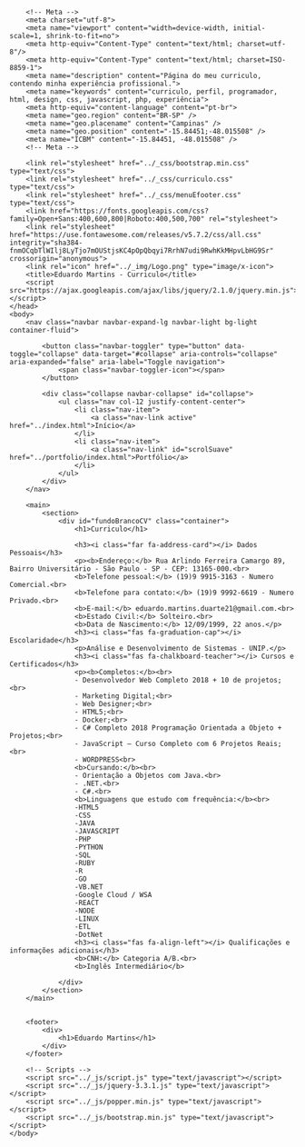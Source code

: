 <!DOCTYPE html>
<html lang="pt-br">
    <head>
        
        <!-- Meta -->
        <meta charset="utf-8">
        <meta name="viewport" content="width=device-width, initial-scale=1, shrink-to-fit=no">
        <meta http-equiv="Content-Type" content="text/html; charset=utf-8"/>
        <meta http-equiv="Content-Type" content="text/html; charset=ISO-8859-1">
        <meta name="description" content="Página do meu curriculo, contendo minha experiência profissional.">
        <meta name="keywords" content="curriculo, perfil, programador, html, design, css, javascript, php, experiência">
        <meta http-equiv="content-language" content="pt-br">
        <meta name="geo.region" content="BR-SP" />
        <meta name="geo.placename" content="Campinas" />
        <meta name="geo.position" content="-15.84451;-48.015508" />
        <meta name="ICBM" content="-15.84451, -48.015508" />
        <!-- Meta -->
        
        <link rel="stylesheet" href="../_css/bootstrap.min.css" type="text/css">
        <link rel="stylesheet" href="../_css/curriculo.css" type="text/css">
        <link rel="stylesheet" href="../_css/menuEfooter.css" type="text/css">
        <link href="https://fonts.googleapis.com/css?family=Open+Sans:400,600,800|Roboto:400,500,700" rel="stylesheet">
        <link rel="stylesheet" href="https://use.fontawesome.com/releases/v5.7.2/css/all.css" integrity="sha384-fnmOCqbTlWIlj8LyTjo7mOUStjsKC4pOpQbqyi7RrhN7udi9RwhKkMHpvLbHG9Sr" crossorigin="anonymous">
        <link rel="icon" href="../_img/Logo.png" type="image/x-icon">
        <title>Eduardo Martins - Curriculo</title>
        <script src="https://ajax.googleapis.com/ajax/libs/jquery/2.1.0/jquery.min.js"></script>
    </head>
    <body>
        <nav class="navbar navbar-expand-lg navbar-light bg-light container-fluid">
            
            <button class="navbar-toggler" type="button" data-toggle="collapse" data-target="#collapse" aria-controls="collapse" aria-expanded="false" aria-label="Toggle navigation">
                <span class="navbar-toggler-icon"></span>
            </button>
            
            <div class="collapse navbar-collapse" id="collapse">
                <ul class="nav col-12 justify-content-center">
                    <li class="nav-item">
                        <a class="nav-link active" href="../index.html">Início</a>
                    </li>
                    <li class="nav-item">
                        <a class="nav-link" id="scrolSuave" href="../portfolio/index.html">Portfólio</a>
                    </li>
                </ul>
            </div>
        </nav>
        
        <main>
            <section>
                <div id="fundoBrancoCV" class="container">
                    <h1>Curriculo</h1>  
                    
                    <h3><i class="far fa-address-card"></i> Dados Pessoais</h3>
                    <p><b>Endereço:</b> Rua Arlindo Ferreira Camargo 89, Bairro Universitário - São Paulo - SP - CEP: 13165-000.<br>
                    <b>Telefone pessoal:</b> (19)9 9915-3163 - Numero Comercial.<br> 
                    <b>Telefone para contato:</b> (19)9 9992-6619 - Numero Privado.<br>
                    <b>E-mail:</b> eduardo.martins.duarte21@gmail.com.<br>
                    <b>Estado Civil:</b> Solteiro.<br>
                    <b>Data de Nascimento:</b> 12/09/1999, 22 anos.</p>                    
                    <h3><i class="fas fa-graduation-cap"></i> Escolaridade</h3>
                    <p>Análise e Desenvolvimento de Sistemas - UNIP.</p>                    
                    <h3><i class="fas fa-chalkboard-teacher"></i> Cursos e Certificados</h3>
                    <p><b>Completos:</b><br>
                    - Desenvolvedor Web Completo 2018 + 10 de projetos;<br>
                    - Marketing Digital;<br>
                    - Web Designer;<br>
                    - HTML5;<br>
                    - Docker;<br>
                    - C# Completo 2018 Programação Orientada a Objeto + Projetos;<br>
                    - JavaScript – Curso Completo com 6 Projetos Reais;<br>
                    - WORDPRESS<br>                         
                    <b>Cursando:</b><br>
                    - Orientação a Objetos com Java.<br>
                    - .NET.<br>
                    - C#.<br>
                    <b>Linguagens que estudo com frequência:</b><br>
                    -HTML5
                    -CSS
                    -JAVA
                    -JAVASCRIPT
                    -PHP
                    -PYTHON
                    -SQL
                    -RUBY
                    -R
                    -GO
                    -VB.NET
                    -Google Cloud / WSA
                    -REACT
                    -NODE
                    -LINUX
                    -ETL
                    -DotNet
                    <h3><i class="fas fa-align-left"></i> Qualificações e informações adicionais</h3>
                    <b>CNH:</b> Categoria A/B.<br>
                    <b>Inglês Intermediário</b> 
                    
                </div>
            </section>
        </main>
        
            
        <footer>
            <div>
                <h1>Eduardo Martins</h1>
            </div>
        </footer>
        
        <!-- Scripts -->
        <script src="../_js/script.js" type="text/javascript"></script>
        <script src="../_js/jquery-3.3.1.js" type="text/javascript"></script>
        <script src="../_js/popper.min.js" type="text/javascript"></script>
        <script src="../_js/bootstrap.min.js" type="text/javascript"></script>
    </body>
</html>
